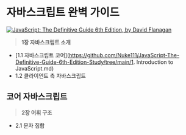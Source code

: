 # 자바스크립트 완벽 가이드

[![JavaScript: The Definitive Guide 6th Edition, by David Flanagan](http://akamaicovers.oreilly.com/images/9780596805524/cat.gif)](https://www.safaribooksonline.com/library/view/title/9781449393854//)
	  

> **1장 자바스크립트 소개**

- [1.1 자바스크립트 코어](https://github.com/Nuke111/JavaScript-The-Definitive-Guide-6th-Edition-Study/tree/main/1. Introduction to JavaScript.md)
- 1.2 클라이언트 측 자바스크립트



## 코어 자바스크립트

> **2장 어휘 구조**

- 2.1 문자 집합
